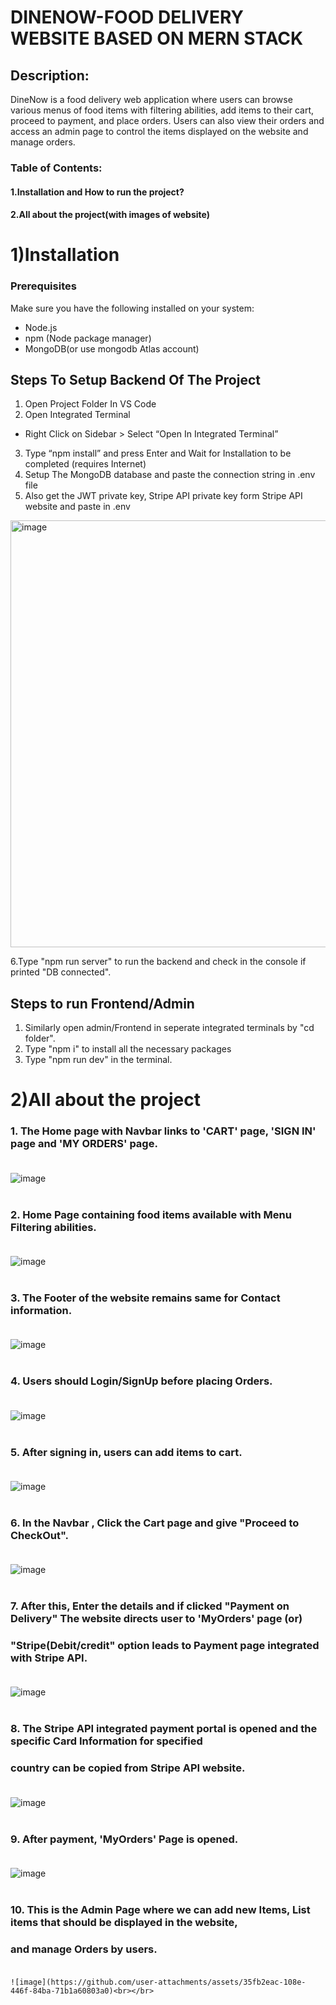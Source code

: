 # DINENOW-FOOD DELIVERY WEBSITE BASED ON MERN STACK
## Description:
DineNow is a food delivery web application where users can browse various menus of food items with filtering abilities, add items to their cart, proceed to payment, and place orders. Users can also view their orders and access an admin page to control the items displayed on the website and manage orders.

### Table of Contents:
#### 1.Installation and How to run the project?
#### 2.All about the project(with images of website)

# 1)Installation
### Prerequisites

Make sure you have the following installed on your system:
- Node.js
- npm (Node package manager)
- MongoDB(or use mongodb Atlas account)

## Steps To Setup Backend Of The Project
1. Open Project Folder In VS Code
2. Open Integrated Terminal
- Right Click on Sidebar > Select “Open In Integrated
Terminal”
3. Type “npm install” and press Enter and Wait for
Installation to be completed (requires Internet)
4. Setup The MongoDB database and paste the connection string in .env file
5. Also get the JWT private key, Stripe API private key form Stripe API website and paste in .env
  <img width="683" alt="image" src="https://github.com/user-attachments/assets/28c14e8d-8ca6-4bcd-b50f-33d76fed09f9">

6.Type "npm run server" to run the backend and check in the console if printed "DB connected".

## Steps to run Frontend/Admin
1. Similarly open admin/Frontend in seperate integrated terminals by "cd folder".
2. Type "npm i" to install all the necessary packages
3. Type "npm run dev" in the terminal.

# 2)All about the project
### 1. The Home page with Navbar links to 'CART' page, 'SIGN IN' page and 'MY ORDERS' page.<br></br>

   
  ![image](https://github.com/user-attachments/assets/020f7df0-73bd-49dc-9d2b-4e4aa158326a)<br></br>

### 2. Home Page containing food items available with Menu Filtering abilities.<br></br>

  ![image](https://github.com/user-attachments/assets/687780b8-6ab2-4485-afd4-a86f970ef8cf)<br></br>


### 3. The Footer of the website remains same for Contact information.<br></br>

   
   ![image](https://github.com/user-attachments/assets/f3bea942-56eb-45d0-b8bb-f9faa03e3810)<br></br>
   

### 4. Users should Login/SignUp before placing Orders.<br></br>

   
   ![image](https://github.com/user-attachments/assets/03d8104f-0fa8-4484-a0fc-5a051cef7f62)<br></br>

   

### 5. After signing in, users can add items to cart.<br></br>


   ![image](https://github.com/user-attachments/assets/929acf81-d13b-447f-8915-37906f7a59ef)<br></br>
   

### 6. In the Navbar , Click the Cart page and give "Proceed to CheckOut".<br></br>


   ![image](https://github.com/user-attachments/assets/312cc199-3f22-46a4-85f2-0bd40887320f)<br></br>
   

### 7. After this, Enter the details and if clicked "Payment on Delivery" The website directs user to 'MyOrders' page (or)
###   "Stripe(Debit/credit" option leads to Payment page integrated with Stripe API.<br></br>


   ![image](https://github.com/user-attachments/assets/7a2f5cf4-8cab-4c2d-b129-40998fb4de60)<br></br>
   

### 8. The Stripe API integrated payment portal is opened and the specific Card Information for specified
###   country can be copied from Stripe API website.<br></br>
   

   ![image](https://github.com/user-attachments/assets/b3c524a3-e474-4598-9365-6611bbe3f812)<br></br>
   

### 9. After payment, 'MyOrders' Page is opened.<br></br>


   ![image](https://github.com/user-attachments/assets/25d7b9f0-43f6-41ae-9617-d339c783a435)<br></br>
   

### 10. This is the Admin Page where we can add new Items, List items that should be displayed in the website,
###    and manage Orders by users.<br></br>


    ![image](https://github.com/user-attachments/assets/35fb2eac-108e-446f-84ba-71b1a60803a0)<br></br>




  




